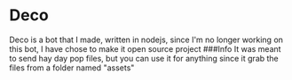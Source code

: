 # Deco
Deco is a bot that I made, written in nodejs, since I'm no longer working on this bot, I have chose to make it open source project 
###Info
It was meant to send hay day pop files, but you can use it for anything since it grab the files from a folder named "assets"
